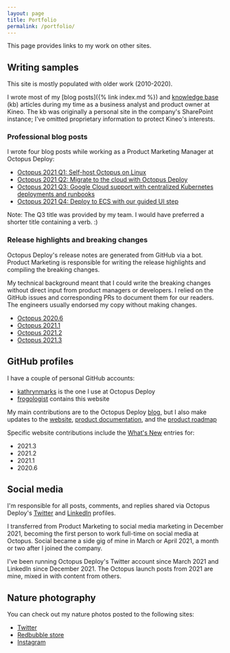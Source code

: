 ```yaml
---
layout: page
title: Portfolio
permalink: /portfolio/
---
```


This page provides links to my work on other sites.

## Writing samples

This site is mostly populated with older work (2010-2020).

I wrote most of my [blog posts]({% link index.md %}) and [knowledge base](https://frogologist.github.io/kb) (kb) articles during my time as a business analyst and product owner at Kineo. The kb was originally a personal site in the company's SharePoint instance; I've omitted proprietary information to protect Kineo's interests.

### Professional blog posts

I wrote four blog posts while working as a Product Marketing Manager at Octopus Deploy:

- [Octopus 2021 Q1: Self-host Octopus on Linux](https://octopus.com/blog/octopus-release-2021-q1)
- [Octopus 2021 Q2: Migrate to the cloud with Octopus Deploy](https://octopus.com/blog/octopus-release-2021-q2)
- [Octopus 2021 Q3: Google Cloud support with centralized Kubernetes deployments and runbooks](https://octopus.com/blog/octopus-release-2021-q3)
- [Octopus 2021 Q4: Deploy to ECS with our guided UI step](https://octopus.com/blog/octopus-release-2021-q4)

Note: The Q3 title was provided by my team. I would have preferred a shorter title containing a verb. :)

### Release highlights and breaking changes

Octopus Deploy's release notes are generated from GitHub via a bot. Product Marketing is responsible for writing the release highlights and compiling the breaking changes.

My technical background meant that I could write the breaking changes without direct input from product managers or developers. I relied on the GitHub issues and corresponding PRs to document them for our readers. The engineers usually endorsed my copy without making changes.

- [Octopus 2020.6](https://octopus.com/downloads/whatsnew/2020.6)
- [Octopus 2021.1](https://octopus.com/downloads/whatsnew/2021.1)
- [Octopus 2021.2](https://octopus.com/downloads/whatsnew/2021.2)
- [Octopus 2021.3](https://octopus.com/downloads/whatsnew/2021.3)

## GitHub profiles

I have a couple of personal GitHub accounts:

- [kathrynmarks](https://github.com/kathrynmarks) is the one I use at Octopus Deploy
- [frogologist](https://github.com/frogologist) contains this website

My main contributions are to the Octopus Deploy [blog](https://octopus.com/blog), but I also make updates to the [website](https://octopus.com), [product documentation](https://octopus.com/docs), and the [product roadmap](https://octopus.com/company/roadmap)

Specific website contributions include the [What's New](https://octopus.com/whatsnew) entries for:
  - 2021.3
  - 2021.2
  - 2021.1
  - 2020.6

## Social media

I'm responsible for all posts, comments, and replies shared via Octopus Deploy's [Twitter](https://twitter.com/OctopusDeploy) and [LinkedIn](https://www.linkedin.com/company/octopus-deploy/) profiles.

I transferred from Product Marketing to social media marketing in December 2021, becoming the first person to work full-time on social media at Octopus. Social became a side gig of mine in March or April 2021, a month or two after I joined the company.

I've been running Octopus Deploy's Twitter account since March 2021 and LinkedIn since December 2021. The Octopus launch posts from 2021 are mine, mixed in with content from others.

## Nature photography

You can check out my nature photos posted to the following sites:

- [Twitter](https://twitter.com/malleekat)
- [Redbubble store](http://malleekat.redbubble.com)
- [Instagram](https://www.instagram.com/frogologist)



